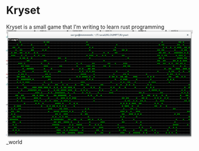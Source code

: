 # Kryset
Kryset is a small game that I'm writing to learn rust programming
![screenshot](/images/rust_Kryset_7-11-2015_world.png)
_world
